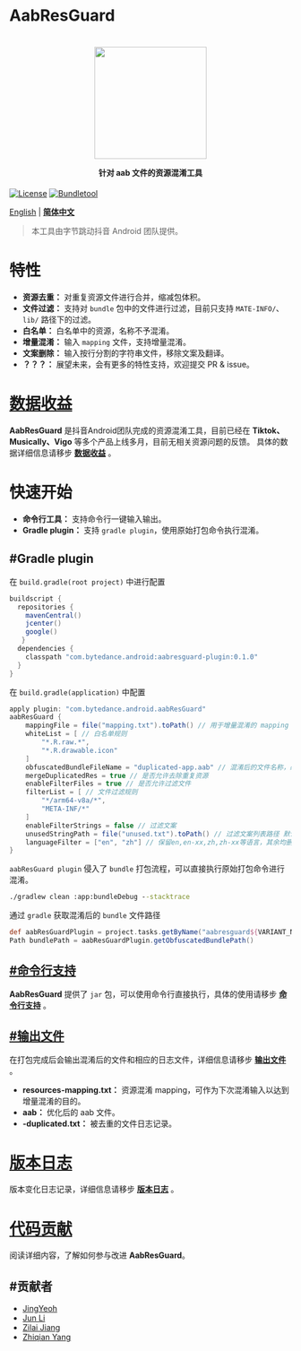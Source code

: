 # AabResGuard
<h1 align="center">
  <img src="" height="200" width="200"/>
  <p align="center" style="font-size: 0.5em">针对 aab 文件的资源混淆工具</p>
</h1>

[![License](https://img.shields.io/badge/license-Apache2.0-brightgreen)](../../LICENSE)
[![Bundletool](https://img.shields.io/badge/Dependency-Bundletool/0.10.0-blue)](https://github.com/google/bundletool)

[English](../../README.md) | **[简体中文](README.md)**

> 本工具由字节跳动抖音 Android 团队提供。

# 特性
- **资源去重：** 对重复资源文件进行合并，缩减包体积。
- **文件过滤：** 支持对 `bundle` 包中的文件进行过滤，目前只支持 `MATE-INFO/`、`lib/` 路径下的过滤。
- **白名单：** 白名单中的资源，名称不予混淆。
- **增量混淆：** 输入 `mapping` 文件，支持增量混淆。
- **文案删除：** 输入按行分割的字符串文件，移除文案及翻译。
- **？？？：** 展望未来，会有更多的特性支持，欢迎提交 PR & issue。

# [数据收益](DATA.md)
**AabResGuard** 是抖音Android团队完成的资源混淆工具，目前已经在 **Tiktok、Musically、Vigo** 等多个产品上线多月，目前无相关资源问题的反馈。
具体的数据详细信息请移步 **[数据收益](DATA.md)** 。

# 快速开始
- **命令行工具：** 支持命令行一键输入输出。
- **Gradle plugin：** 支持 `gradle plugin`，使用原始打包命令执行混淆。

## #Gradle plugin
在 `build.gradle(root project)` 中进行配置
```gradle
buildscript {
  repositories {
    mavenCentral()
    jcenter()
    google()
   }
  dependencies {
    classpath "com.bytedance.android:aabresguard-plugin:0.1.0"
  }
}
```

在 `build.gradle(application)` 中配置
```gradle
apply plugin: "com.bytedance.android.aabResGuard"
aabResGuard {
    mappingFile = file("mapping.txt").toPath() // 用于增量混淆的 mapping 文件
    whiteList = [ // 白名单规则
        "*.R.raw.*",
        "*.R.drawable.icon"
    ]
    obfuscatedBundleFileName = "duplicated-app.aab" // 混淆后的文件名称，必须以 `.aab` 结尾
    mergeDuplicatedRes = true // 是否允许去除重复资源
    enableFilterFiles = true // 是否允许过滤文件
    filterList = [ // 文件过滤规则
        "*/arm64-v8a/*",
        "META-INF/*"
    ]
    enableFilterStrings = false // 过滤文案
    unusedStringPath = file("unused.txt").toPath() // 过滤文案列表路径 默认在mapping同目录查找
    languageFilter = ["en", "zh"] // 保留en,en-xx,zh,zh-xx等语言，其余均删除
}
```

`aabResGuard plugin` 侵入了 `bundle` 打包流程，可以直接执行原始打包命令进行混淆。
```cmd
./gradlew clean :app:bundleDebug --stacktrace
```

通过 `gradle` 获取混淆后的 `bundle` 文件路径
```groovy
def aabResGuardPlugin = project.tasks.getByName("aabresguard${VARIANT_NAME}")
Path bundlePath = aabResGuardPlugin.getObfuscatedBundlePath()
```

## [#命令行支持](COMMAND.md)
**AabResGuard** 提供了 `jar` 包，可以使用命令行直接执行，具体的使用请移步 **[命令行支持](COMMAND.md)** 。

## [#输出文件](OUTPUT.md)
在打包完成后会输出混淆后的文件和相应的日志文件，详细信息请移步 **[输出文件](OUTPUT.md)** 。
- **resources-mapping.txt：** 资源混淆 mapping，可作为下次混淆输入以达到增量混淆的目的。
- **aab：** 优化后的 aab 文件。
- **-duplicated.txt：** 被去重的文件日志记录。

# [版本日志](CHANGELOG.md)
版本变化日志记录，详细信息请移步 **[版本日志](CHANGELOG.md)** 。

# [代码贡献](CONTRIBUTOR.md)
阅读详细内容，了解如何参与改进 **AabResGuard**。

## #贡献者
* [JingYeoh](https://github.com/JingYeoh)
* [Jun Li]()
* [Zilai Jiang](https://github.com/Zzzia)
* [Zhiqian Yang](https://github.com/yangzhiqian)
